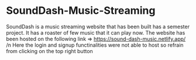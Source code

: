 # SoundDash-Music-Streaming
SoundDash is a music streaming website that has been built has a semester project. It has a roaster of few music that it can play now. The website has been hosted on the following link => https://sound-dash-music.netlify.app/ /n
Here the login and signup functinalities were not able to host so refrain from clicking on the top right button
